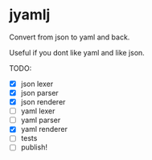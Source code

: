 # jyamlj

Convert from json to yaml and back.

Useful if you dont like yaml and like json.

TODO:

* [x] json lexer
* [x] json parser
* [x] json renderer
* [ ] yaml lexer
* [ ] yaml parser
* [x] yaml renderer
* [ ] tests
* [ ] publish!
